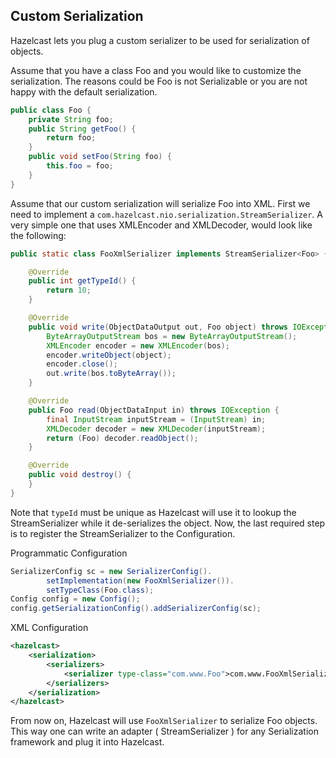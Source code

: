 ## Custom Serialization

Hazelcast lets you plug a custom serializer to be used for serialization of objects.

Assume that you have a class
Foo
and you would like to customize the serialization. The reasons could be
Foo
is not Serializable or you are not happy with the default serialization.

```java
public class Foo {
    private String foo;
    public String getFoo() {
        return foo;
    }
    public void setFoo(String foo) {
        this.foo = foo;
    }
}
```

Assume that our custom serialization will serialize
Foo
into XML. First we need to implement a
`com.hazelcast.nio.serialization.StreamSerializer`. A very simple one that uses XMLEncoder and XMLDecoder, would look like the following:

```java
public static class FooXmlSerializer implements StreamSerializer<Foo> {

    @Override
    public int getTypeId() {
        return 10;
    }

    @Override
    public void write(ObjectDataOutput out, Foo object) throws IOException {
        ByteArrayOutputStream bos = new ByteArrayOutputStream();
        XMLEncoder encoder = new XMLEncoder(bos);
        encoder.writeObject(object);
        encoder.close();
        out.write(bos.toByteArray());
    }

    @Override
    public Foo read(ObjectDataInput in) throws IOException {
        final InputStream inputStream = (InputStream) in;
        XMLDecoder decoder = new XMLDecoder(inputStream);
        return (Foo) decoder.readObject();
    }

    @Override
    public void destroy() {
    }
}
```

Note that
`typeId`
must be unique as Hazelcast will use it to lookup the StreamSerializer while it de-serializes the object. Now, the last required step is to register the StreamSerializer to the Configuration.


Programmatic Configuration

```java
SerializerConfig sc = new SerializerConfig().
        setImplementation(new FooXmlSerializer()).
        setTypeClass(Foo.class);
Config config = new Config();
config.getSerializationConfig().addSerializerConfig(sc);
```
XML Configuration

```xml
<hazelcast>
    <serialization>
        <serializers>
            <serializer type-class="com.www.Foo">com.www.FooXmlSerializer</serializer>
        </serializers>
    </serialization>
</hazelcast>
```
From now on, Hazelcast will use
`FooXmlSerializer`
to serialize Foo objects. This way one can write an adapter (
StreamSerializer
) for any Serialization framework and plug it into Hazelcast.
